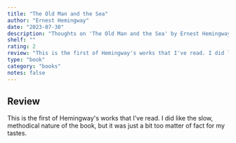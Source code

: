 ```yaml
---
title: "The Old Man and the Sea"
author: "Ernest Hemingway"
date: "2023-07-30"
description: "Thoughts on 'The Old Man and the Sea' by Ernest Hemingway."
shelf: ""
rating: 2
review: "This is the first of Hemingway's works that I've read. I did like the slow, methodical nature of the book, but it was just a bit too matter of fact for my tastes. "
type: "book"
category: "books"
notes: false
---
```


## Review

This is the first of Hemingway's works that I've read. I did like the slow, methodical nature of the book, but it was just a bit too matter of fact for my tastes.
